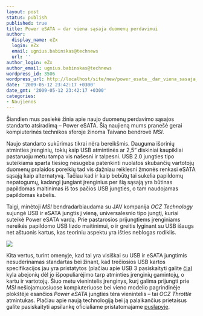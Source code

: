 ```yaml
---
layout: post
status: publish
published: true
title: Power eSATA – dar viena sąsaja duomenų perdavimui
author:
  display_name: eZx
  login: eZx
  email: ugnius.babinskas@technews
  url: ''
author_login: eZx
author_email: ugnius.babinskas@technews
wordpress_id: 3506
wordpress_url: http://localhost/site/new/power_esata__dar_viena_sasaja_duomenu_perdavimui/
date: '2009-05-12 23:42:17 +0300'
date_gmt: '2009-05-12 23:42:17 +0300'
categories:
- Naujienos
---
```

<p>Šiandien mus pasiekė žinia apie naujo duomenų perdavimo sąsajos standarto atsiradimą – Power eSATA. Šią naujieną mums pranešė gerai kompiuterinės technikos sferoje žinoma Taivano bendrovė <i>MSI</i>.</p>
<p>Naujo standarto sukūrimas tikrai nėra bereikšmis. Dauguma išorinių atminties įrenginių, tokių kaip USB atmintinės ar 2,5“ diskiniai kaupikliai pastaruoju metu tampa vis našesni ir talpesni. USB 2.0 jungties tipo suteikiama sparta tiesiog nesugeba patenkinti nuolatos skubančių vartotojų duomenų pralaidos poreikių tad vis dažniau reiklesni žmonės renkasi eSATA sąsają kaip alternatyvą. Tačiau kad ir kaip bebūtų tai sukelia papildomų nepatogumų, kadangi jungiant įrenginius per šią sąsają yra būtinas papildomas maitinimas iš tos pačios USB jungties, o tam naudojamas papildomas kabelis. </p>
<p>Taigi, minėtoji <i>MSI</i> bendradarbiaudama su JAV kompanija <i>OCZ Technology</i> sujungė USB ir eSATA jungtis į vieną, universalesnio tipo jungtį, kuriai suteikė Power eSATA vardą. Prie pastarosios prijungtiems įrenginiams nereikės papildomo USB lizdo maitinimui, o ir greitis lyginant su USB išaugs net aštuonis kartus, kas teoriniu aspektu yra išties neblogas rodiklis. </p>
<p><img src=" http://ezx.technews.lt/images/Tables/power_esata_01.jpg" /></p>
<p>Kita vertus, turint omenyje, kad tai yra visiškai su USB ir eSATA jungtimis nesuderinamas standartas bei žinant, kad trečiosios USB kartos specifikacijos jau yra pristatytos (plačiau apie USB 3 pasiskaityti galite <a class="ns" href=" http://www.technews.lt/tekstas/USB_30_veiks_net_48_Gb_s_greiciu.html;;">čia</a>) kyla abejonių dėl jo išpopuliarėjimo tarp atminties įrenginių gamintojų, o kartu ir vartotojų. Šiuo metu vienintelis įrenginys, kurį galima prijungti prie <i>MSI</i> nešiojamuosiuose kompiuteriuose bei vieno modelio pagrindinėje plokštėje esančios <i>Power eSATA</i> jungties tėra vienintelis – tai <i>OCZ Throttle</i> atmintukas. Plačiau apie naują technologiją bei ją palaikančius prietaisus galite pasiskaityti apsilankę oficialiame pristatomajame <a class="ns" href=" http://www.msi.eu/poweresata/">puslapyje</a>.</p>
